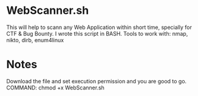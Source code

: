 # WebScanner.sh
This will help to scann any Web Application within short time, specially for CTF & Bug Bounty. I wrote this script in BASH. Tools to work with: nmap, nikto, dirb, enum4linux

# Notes
Download the file and set execution permission and you are good to go. COMMAND: chmod +x WebScanner.sh
